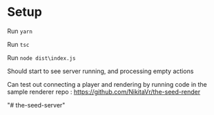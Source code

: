 # Setup

Run `yarn`

Run `tsc`

Run `node dist\index.js`

Should start to see server running, and processing empty actions

Can test out connecting a player and rendering by running code in the sample renderer repo : https://github.com/NikitaVr/the-seed-render 

"# the-seed-server" 
